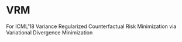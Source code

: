 # VRM
For ICML'18 Variance Regularized Counterfactual Risk Minimization via Variational Divergence Minimization
